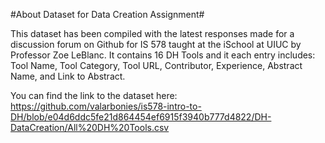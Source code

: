 #About Dataset for Data Creation Assignment#

This dataset has been compiled with the latest responses made for a discussion forum on Github for IS 578 taught at the iSchool at UIUC by Professor Zoe LeBlanc. It contains 16 DH Tools and it each entry includes: Tool Name,	Tool Category,	Tool URL,	Contributor,	Experience,	Abstract Name, and Link to Abstract.

You can find the link to the dataset here: https://github.com/valarbonies/is578-intro-to-DH/blob/e04d6ddc5fe21d864454ef6915f3940b777d4822/DH-DataCreation/All%20DH%20Tools.csv